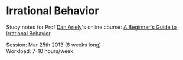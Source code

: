 Irrational Behavior
==================

Study notes for Prof [Dan Ariely](http://en.wikipedia.org/wiki/Dan_Ariely)'s online course: [A Beginner's Guide to Irrational Behavior](https://www.coursera.org/course/behavioralecon).   

Session: Mar 25th 2013 (6 weeks long).	
Workload: 7-10 hours/week.
